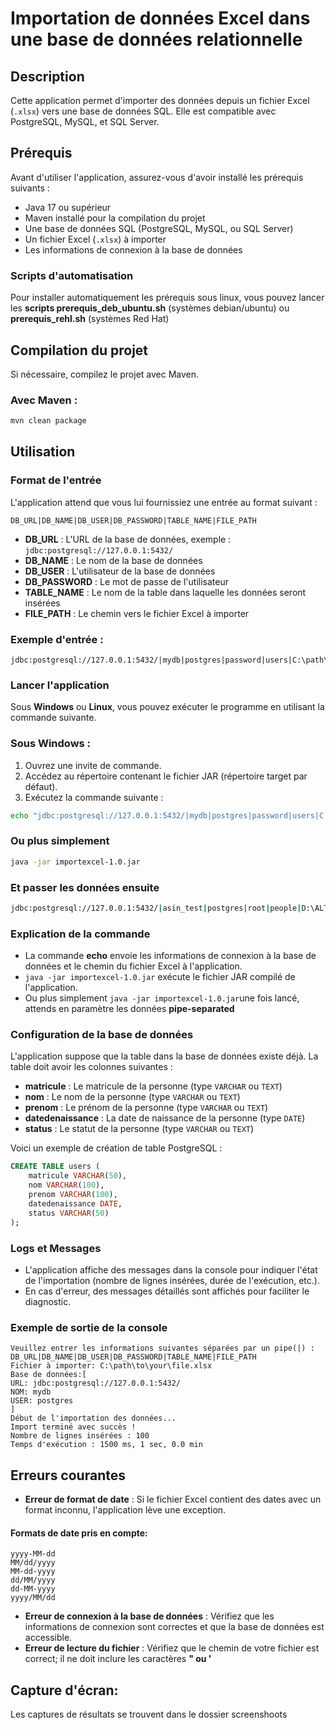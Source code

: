 
# Importation de données Excel dans une base de données relationnelle

## Description

Cette application permet d'importer des données depuis un fichier Excel (`.xlsx`) vers une base de données SQL. Elle est compatible avec PostgreSQL, MySQL, et SQL Server.

## Prérequis

Avant d'utiliser l'application, assurez-vous d'avoir installé les prérequis suivants :

- Java 17 ou supérieur
- Maven installé pour la compilation du projet
- Une base de données SQL (PostgreSQL, MySQL, ou SQL Server)
- Un fichier Excel (`.xlsx`) à importer
- Les informations de connexion à la base de données

### Scripts d'automatisation

Pour installer automatiquement les prérequis sous linux, vous pouvez lancer les **scripts prerequis_deb_ubuntu.sh** (systèmes debian/ubuntu) ou **prerequis_rehl.sh** (systèmes Red Hat)

## Compilation du projet

Si nécessaire, compilez le projet avec Maven.

### Avec Maven :

```bash
mvn clean package
```
## Utilisation

### Format de l'entrée

L'application attend que vous lui fournissiez une entrée au format suivant :

```
DB_URL|DB_NAME|DB_USER|DB_PASSWORD|TABLE_NAME|FILE_PATH
```

- **DB_URL** : L'URL de la base de données, exemple : `jdbc:postgresql://127.0.0.1:5432/`
- **DB_NAME** : Le nom de la base de données
- **DB_USER** : L'utilisateur de la base de données
- **DB_PASSWORD** : Le mot de passe de l'utilisateur
- **TABLE_NAME** : Le nom de la table dans laquelle les données seront insérées
- **FILE_PATH** : Le chemin vers le fichier Excel à importer

### Exemple d'entrée :

```
jdbc:postgresql://127.0.0.1:5432/|mydb|postgres|password|users|C:\path\to\your\file.xlsx
```

### Lancer l'application

Sous **Windows** ou **Linux**, vous pouvez exécuter le programme en utilisant la commande suivante.

### Sous Windows :

1. Ouvrez une invite de commande.
2. Accédez au répertoire contenant le fichier JAR (répertoire target par défaut).
3. Exécutez la commande suivante :

```bash
echo "jdbc:postgresql://127.0.0.1:5432/|mydb|postgres|password|users|C:\path\to\your\file.xlsx" | java -jar importexcel-1.0.jar
```

### Ou plus simplement
```bash
java -jar importexcel-1.0.jar
```
### Et passer les données ensuite
```bash
jdbc:postgresql://127.0.0.1:5432/|asin_test|postgres|root|people|D:\ALT_WORK\PROJET_ASIN\people sample.xlsx 
```

### Explication de la commande

- La commande **echo** envoie les informations de connexion à la base de données et le chemin du fichier Excel à l'application.
- `java -jar importexcel-1.0.jar` exécute le fichier JAR compilé de l'application.
- Ou plus simplement `java -jar importexcel-1.0.jar`une fois lancé, attends en paramètre les données **pipe-separated**

### Configuration de la base de données

L'application suppose que la table dans la base de données existe déjà. La table doit avoir les colonnes suivantes :

- **matricule** : Le matricule de la personne (type `VARCHAR` ou `TEXT`)
- **nom** : Le nom de la personne (type `VARCHAR` ou `TEXT`)
- **prenom** : Le prénom de la personne (type `VARCHAR` ou `TEXT`)
- **datedenaissance** : La date de naissance de la personne (type `DATE`)
- **status** : Le statut de la personne (type `VARCHAR` ou `TEXT`)

Voici un exemple de création de table PostgreSQL :

```sql
CREATE TABLE users (
    matricule VARCHAR(50),
    nom VARCHAR(100),
    prenom VARCHAR(100),
    datedenaissance DATE,
    status VARCHAR(50)
);
```

### Logs et Messages

- L'application affiche des messages dans la console pour indiquer l'état de l'importation (nombre de lignes insérées, durée de l'exécution, etc.).
- En cas d'erreur, des messages détaillés sont affichés pour faciliter le diagnostic.

### Exemple de sortie de la console

```
Veuillez entrer les informations suivantes séparées par un pipe(|) :
DB_URL|DB_NAME|DB_USER|DB_PASSWORD|TABLE_NAME|FILE_PATH
Fichier à importer: C:\path\to\your\file.xlsx
Base de données:[
URL: jdbc:postgresql://127.0.0.1:5432/
NOM: mydb
USER: postgres
]
Début de l'importation des données...
Import terminé avec succès !
Nombre de lignes insérées : 100
Temps d'exécution : 1500 ms, 1 sec, 0.0 min
```

## Erreurs courantes

- **Erreur de format de date** : Si le fichier Excel contient des dates avec un format inconnu, l'application lève une exception.
#### Formats de date pris en compte:

```
yyyy-MM-dd
MM/dd/yyyy
MM-dd-yyyy
dd/MM/yyyy
dd-MM-yyyy
yyyy/MM/dd
```
- **Erreur de connexion à la base de données** : Vérifiez que les informations de connexion sont correctes et que la base de données est accessible.
- **Erreur de lecture du fichier** : Vérifiez que le chemin de votre fichier est correct; il ne doit inclure les caractères **" ou '**

## Capture d'écran:

Les captures de résultats se trouvent dans le dossier screenshoots

